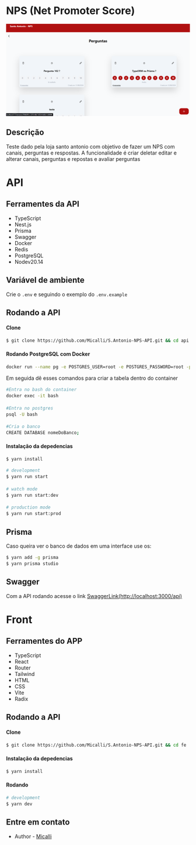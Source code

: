 # NPS (Net Promoter Score)

<div align="center">
  <img src="fe/src/assets/background.png">
</div>

## Descrição
Teste dado pela loja santo antonio com objetivo de fazer um NPS com canais, perguntas e respostas. A funcionalidade é criar deletar editar e alterar canais, perguntas e repostas e avaliar perguntas

# API

 ## Ferramentes da API
  - TypeScript
  - Nest.js
  - Prisma
  - Swagger
  - Docker
  - Redis
  - PostgreSQL
  - Nodev20.14

## Variável de ambiente
Crie o `.env` e seguindo o exemplo do `.env.example`




## Rodando a API
#### Clone
```bash
$ git clone https://github.com/Micalli/S.Antonio-NPS-API.git && cd api
```
#### Rodando PostgreSQL com Docker
```bash
docker run --name pg -e POSTGRES_USER=root -e POSTGRES_PASSWORD=root -p 5432:5432 -d postgres
```
Em seguida dê esses comandos para criar a tabela dentro do container
```bash
#Entra no bash do container
docker exec -it bash

#Entra no postgres
psql -U bash

#Cria o banco
CREATE DATABASE nomeDoBanco;
```

#### Instalação da depedencias

```bash
$ yarn install
```

```bash
# development
$ yarn run start

# watch mode
$ yarn run start:dev

# production mode
$ yarn run start:prod
```
## Prisma
Caso queira ver o banco de dados em uma interface use os:
```bash
$ yarn add -g prisma
$ yarn prisma studio
```

## Swagger
Com a API rodando acesse o link [SwaggerLink(http://localhost:3000/api)](http://localhost:3000/api)

# Front

 ## Ferramentes do APP
  - TypeScript
  - React
  - Router
  - Tailwind
  - HTML
  - CSS
  - Vite
  - Radix

## Rodando a API
#### Clone
```bash
$ git clone https://github.com/Micalli/S.Antonio-NPS-API.git && cd fe
```

#### Instalação da depedencias

```bash
$ yarn install
```
#### Rodando

```bash
# development
$ yarn dev
```

## Entre em contato

- Author - [Micalli](https://www.linkedin.com/in/brunomicalli/)
